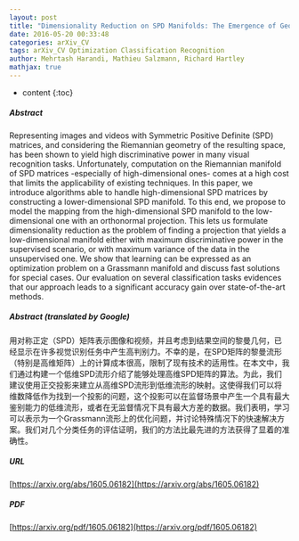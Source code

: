 ```yaml
---
layout: post
title: "Dimensionality Reduction on SPD Manifolds: The Emergence of Geometry-Aware Methods"
date: 2016-05-20 00:33:48
categories: arXiv_CV
tags: arXiv_CV Optimization Classification Recognition
author: Mehrtash Harandi, Mathieu Salzmann, Richard Hartley
mathjax: true
---
```


* content
{:toc}

##### Abstract
Representing images and videos with Symmetric Positive Definite (SPD) matrices, and considering the Riemannian geometry of the resulting space, has been shown to yield high discriminative power in many visual recognition tasks. Unfortunately, computation on the Riemannian manifold of SPD matrices -especially of high-dimensional ones- comes at a high cost that limits the applicability of existing techniques. In this paper, we introduce algorithms able to handle high-dimensional SPD matrices by constructing a lower-dimensional SPD manifold. To this end, we propose to model the mapping from the high-dimensional SPD manifold to the low-dimensional one with an orthonormal projection. This lets us formulate dimensionality reduction as the problem of finding a projection that yields a low-dimensional manifold either with maximum discriminative power in the supervised scenario, or with maximum variance of the data in the unsupervised one. We show that learning can be expressed as an optimization problem on a Grassmann manifold and discuss fast solutions for special cases. Our evaluation on several classification tasks evidences that our approach leads to a significant accuracy gain over state-of-the-art methods.

##### Abstract (translated by Google)
用对称正定（SPD）矩阵表示图像和视频，并且考虑到结果空间的黎曼几何，已经显示在许多视觉识别任务中产生高判别力。不幸的是，在SPD矩阵的黎曼流形（特别是高维矩阵）上的计算成本很高，限制了现有技术的适用性。在本文中，我们通过构建一个低维SPD流形介绍了能够处理高维SPD矩阵的算法。为此，我们建议使用正交投影来建立从高维SPD流形到低维流形的映射。这使得我们可以将维数降低作为找到一个投影的问题，这个投影可以在监督场景中产生一个具有最大鉴别能力的低维流形，或者在无监督情况下具有最大方差的数据。我们表明，学习可以表示为一个Grassmann流形上的优化问题，并讨论特殊情况下的快速解决方案。我们对几个分类任务的评估证明，我们的方法比最先进的方法获得了显着的准确性。

##### URL
[https://arxiv.org/abs/1605.06182](https://arxiv.org/abs/1605.06182)

##### PDF
[https://arxiv.org/pdf/1605.06182](https://arxiv.org/pdf/1605.06182)

